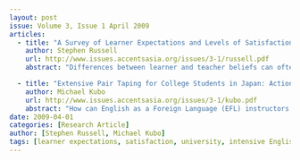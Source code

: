```yaml
---
layout: post
issue: Volume 3, Issue 1 April 2009
articles:
  - title: "A Survey of Learner Expectations and Levels of Satisfaction with a University Intensive English Language Program"
    author: Stephen Russell
    url: http://www.issues.accentsasia.org/issues/3-1/russell.pdf
    abstract: "Differences between learner and teacher beliefs can often lead to a mismatch about what are considered useful classroom language learning activities. This exploratory classroom study stemmed from the author's desire to find out from the students themselves their preferred learning styles, reasons for joining the intensive English language program and, most importantly, to what extent the students felt their English had improved as a result of the course."

  - title: "Extensive Pair Taping for College Students in Japan: Action Research in Confidence and Fluency Building"
    author: Michael Kubo
    url: http://www.issues.accentsasia.org/issues/3-1/kubo.pdf
    abstract: "How can English as a Foreign Language (EFL) instructors effectively monitor and assess their students’ spoken second language (L2) production and progress?  By the same token, how can students track their own L2 speaking proficiencies as well as progress?  Pair Taping (PT) is one such method. The author takes a critical look at the literature relating to PT and EFL learner confidence, and applies them to his use of PT.  The author’s qualitative and quantitative research suggests that PT is an affective method in helping students bolster their spoken L2 (English) self-confidence and fluency, providing both student and teacher with valuable insights."
date: 2009-04-01
categories: [Research Article]
author: [Stephen Russell, Michael Kubo]
tags: [learner expectations, satisfaction, university, intensive English language program, pair taping, college students, Japan, confidence, fluency]
---
```

